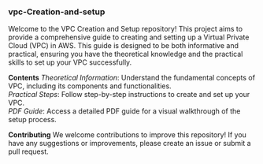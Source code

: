 ### vpc-Creation-and-setup 

 Welcome to the VPC Creation and Setup repository! This project aims to provide a comprehensive guide to creating and setting up a Virtual Private Cloud (VPC) in AWS. This guide is designed to be both informative and practical, ensuring you have the theoretical knowledge and the practical skills to set up your VPC successfully.

 **Contents**
*Theoretical Information*: Understand the fundamental concepts of VPC, including its components and functionalities.<br>
*Practical Steps*: Follow step-by-step instructions to create and set up your VPC.<br>
*PDF Guide*: Access a detailed PDF guide for a visual walkthrough of the setup process.

 **Contributing**
We welcome contributions to improve this repository! If you have any suggestions or improvements, please create an issue or submit a pull request.